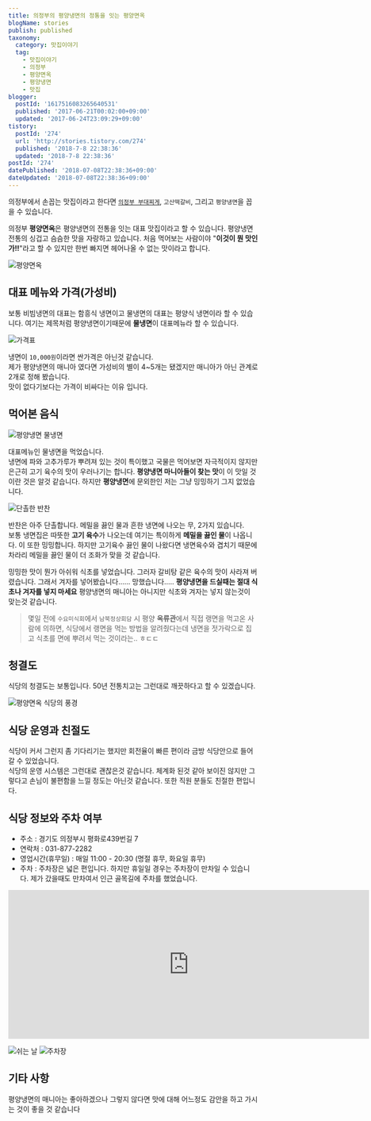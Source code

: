 ```yaml
---
title: 의정부의 평양냉면의 정통을 잇는 평양면옥
blogName: stories
publish: published
taxonomy:
  category: 맛집이야기
  tag:
    - 맛집이야기
    - 의정부
    - 평양면옥
    - 평양냉면
    - 맛집
blogger:
  postId: '1617516083265640531'
  published: '2017-06-21T00:02:00+09:00'
  updated: '2017-06-24T23:09:29+09:00'
tistory:
  postId: '274'
  url: 'http://stories.tistory.com/274'
  published: '2018-7-8 22:38:36'
  updated: '2018-7-8 22:38:36'
postId: '274'
datePublished: '2018-07-08T22:38:36+09:00'
dateUpdated: '2018-07-08T22:38:36+09:00'
---
```


의정부에서 손꼽는 맛집이라고 한다면 [`의정부 부대찌게`](http://jos39.tistory.com/41), `고산떡갈비`, 그리고 `평양냉면`을 꼽을 수 있습니다.

의정부 **평양면옥**은 평양냉면의 전통을 잇는 대표 맛집이라고 할 수 있습니다. 평양냉면 전통의 싱겁고 슴슴한 맛을 자랑하고 있습니다. 처음 먹어보는 사람이야 "**이것이 뭔 맛인가!!**"라고 할 수 있지만 한번 빠지면 헤어나올 수 없는 맛이라고 합니다.

![평양면옥](images/20170121_131741-01.jpeg)

## 대표 메뉴와 가격(가성비)

보통 비빔냉면의 대표는 함흥식 냉면이고 물냉면의 대표는 평양식 냉면이라 할 수 있습니다. 여기는 제목처럼 평양냉면이기때문에 **물냉면**이 대표메뉴라 할 수 있습니다.

![가격표](images/20170121_132247-01.jpeg)

냉면이 `10,000원`이라면 싼가격은 아닌것 같습니다.  
제가 평양냉면의 매니아 였다면 가성비의 별이 4~5개는 됐겠지만 매니아가 아닌 관계로 2개로 정해 봤습니다.  
맛이 없다기보다는 가격이 비싸다는 이유 입니다.

## 먹어본 음식

![평양냉면 물냉면](images/20170121_133127-01.jpeg)

대표메뉴인 물냉면을 먹었습니다.  
냉면에 파와 고추가루가 뿌려져 있는 것이 특이했고 국물은 먹어보면 자극적이지 않지만 은근히 고기 육수의 맛이 우러나기는 합니다. **평양냉면 마니아들이 찾는 맛**이 이 맛일 것 이란 것은 알것 같습니다. 하지만 **평양냉면**에 문외한인 저는 그냥 밍밍하기 그지 없었습니다.

![단촐한 반찬](images/20170121_132356-01.jpeg)

반찬은 아주 단촐합니다. 메밀을 끓인 물과 흔한 냉면에 나오는 무, 2가지 있습니다.  
보통 냉면집은 따뜻한 **고기 육수**가 나오는데 여기는 특이하게 **메밀을 끓인 물**이 나옵니다. 이 또한 밍밍합니다. 하지만 고기육수 끓인 물이 나왔다면 냉면육수와 겹치기 때문에 차라리 메밀을 끓인 물이 더 조화가 맞을 것 같습니다.

밍밍한 맛이 뭔가 아쉬워 식초를 넣었습니다. 그러자 갈비탕 같은 육수의 맛이 사라져 버렸습니다.
그래서 겨자를 넣어봤습니다...... 망했습니다.....
**평양냉면을 드실때는 절대 식초나 겨자를 넣지 마세요** 평양냉면의 매니아는 아니지만 식초와 겨자는 넣지 않는것이 맞는것 같습니다.

> 몇일 전에 `수요미식회`에서 `남북정상회담` 시 평양 **옥류관**에서 직접 랭면을 먹고온 사람에 의하면, 식당에서 랭면을 먹는 방법을 알려줬다는데 냉면을 젓가락으로 집고 식초를 면에 뿌려서 먹는 것이라는.. ㅎㄷㄷ

## 청결도

식당의 청결도는 보통입니다.
50년 전통치고는 그런대로 깨끗하다고 할 수 있겠습니다.

![평양면옥 식당의 풍경](images/20170121_132417-01.jpeg)

## 식당 운영과 친절도

식당이 커서 그런지 좀 기다리기는 했지만 회전율이 빠른 편이라 금방 식당안으로 들어갈 수 있었습니다.  
식당의 운영 시스템은 그런대로 괜찮은것 같습니다. 체계화 된것 같아 보이진 않지만 그렇다고 손님이 불편함을 느낄 정도는
아닌것 같습니다. 또한 직원 분들도 친절한 편입니다.

## 식당 정보와 주차 여부

- 주소 : 경기도 의정부시 평화로439번길 7
- 연락처 : 031-877-2282
- 영업시간(휴무일) : 매일 11:00 - 20:30 (명절 휴무, 화요일 휴무)
- 주차 : 주차장은 넓은 편입니다. 하지만 휴일일 경우는 주차장이 만차일 수 있습니다. 제가 갔을때도 만차여서 인근 골목길에 주차를 했었습니다.

<iframe src="https://www.google.com/maps/embed?pb=!1m18!1m12!1m3!1d4462.491308872775!2d127.04351604988803!3d37.73240132625048!2m3!1f0!2f0!3f0!3m2!1i1024!2i768!4f13.1!3m3!1m2!1s0x357cc7492368a9d1%3A0xc333027510bc3924!2z7Y-J7JaR66m07Jil!5e0!3m2!1sko!2skr!4v1498311658089" width="728" height="300" frameborder="0"  allowfullscreen></iframe>

![쉬는 날](images/20170121_132001-01.jpeg)
![주차장](images/20170121_131747-01.jpeg)

## 기타 사항

평양냉면의 매니아는 좋아하겠으나 그렇지 않다면 맛에 대해 어느정도 감안을 하고 가시는 것이 좋을 것 같습니다
